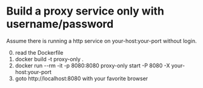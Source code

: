 # Build a proxy service only with username/password

Assume there is running a http service on your-host:your-port without login.

0. read the Dockerfile
1. docker build -t proxy-only .
2. docker run --rm -it -p 8080:8080 proxy-only start -P 8080 -X your-host:your-port
3. goto http://localhost:8080 with your favorite browser
